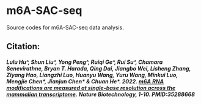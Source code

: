# m6A-SAC-seq
Source codes for m6A-SAC-seq data analysis.

## Citation:
##### Lulu Hu^, Shun Liu^, Yong Peng^, Ruiqi Ge^, Rui Su^, Chamara Senevirathne, Bryan T. Harada, Qing Dai, Jiangbo Wei, Lisheng Zhang, Ziyang Hao, Liangzhi Luo, Huanyu Wang, Yuru Wang, Minkui Luo, Mengjie Chen*, Jianjun Chen* & Chuan He*. 2022. [m6A RNA modifications are measured at single-base resolution across the mammalian transcriptome](https://www.nature.com/articles/s41587-022-01243-z). Nature Biotechnology, 1-10. PMID:35288668
